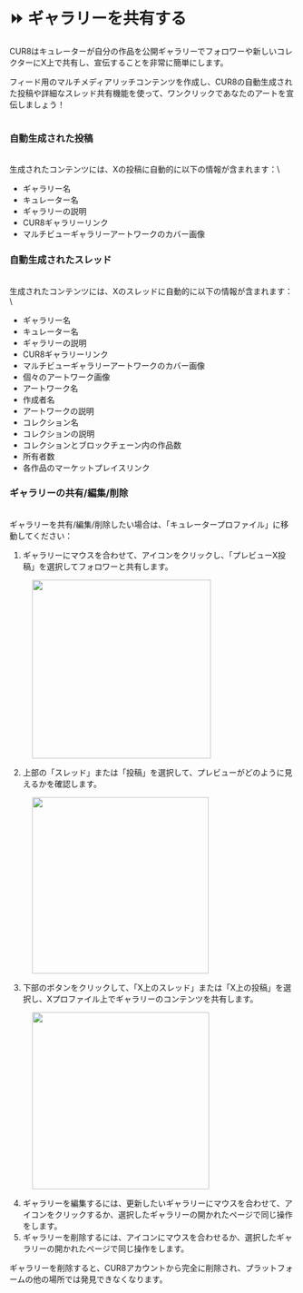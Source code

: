 # ⏩ ギャラリーを共有する

CUR8はキュレーターが自分の作品を公開ギャラリーでフォロワーや新しいコレクターにX上で共有し、宣伝することを非常に簡単にします。

フィード用のマルチメディアリッチコンテンツを作成し、CUR8の自動生成された投稿や詳細なスレッド共有機能を使って、ワンクリックであなたのアートを宣伝しましょう！\
&#x20;

<figure><img src="../../.gitbook/assets/Untitled design.gif" alt=""><figcaption></figcaption></figure>

### 自動生成された投稿

\
生成されたコンテンツには、Xの投稿に自動的に以下の情報が含まれます：\


* ギャラリー名
* キュレーター名
* ギャラリーの説明
* CUR8ギャラリーリンク
* マルチビューギャラリーアートワークのカバー画像

### 自動生成されたスレッド

\
生成されたコンテンツには、Xのスレッドに自動的に以下の情報が含まれます：\


* ギャラリー名
* キュレーター名
* ギャラリーの説明
* CUR8ギャラリーリンク
* マルチビューギャラリーアートワークのカバー画像
* 個々のアートワーク画像
* アートワーク名
* 作成者名
* アートワークの説明
* コレクション名
* コレクションの説明
* コレクションとブロックチェーン内の作品数
* 所有者数&#x20;
* 各作品のマーケットプレイスリンク

### ギャラリーの共有/編集/削除

\
ギャラリーを共有/編集/削除したい場合は、「キュレータープロファイル」に移動してください：

1. ギャラリーにマウスを合わせて、<img src="../../.gitbook/assets/Screenshot 2024-07-10 at 15.26.24.png" alt="" data-size="line">アイコンをクリックし、「プレビューX投稿」を選択してフォロワーと共有します。&#x20;

<figure><img src="../../.gitbook/assets/Screenshot 2025-04-02 at 10.21.41.png" alt="" width="315"><figcaption></figcaption></figure>

2. 上部の「スレッド」または「投稿」を選択して、プレビューがどのように見えるかを確認します。

<figure><img src="../../.gitbook/assets/Screenshot 2025-04-02 at 10.30.56.png" alt="" width="311"><figcaption></figcaption></figure>

3. 下部のボタンをクリックして、「X上のスレッド」または「X上の投稿」を選択し、Xプロファイル上でギャラリーのコンテンツを共有します。

<figure><img src="../../.gitbook/assets/Screenshot 2025-04-02 at 10.32.57.png" alt="" width="312"><figcaption></figcaption></figure>

4. ギャラリーを編集するには、更新したいギャラリーにマウスを合わせて、<img src="../../.gitbook/assets/Screenshot 2024-04-12 at 11.39.40.png" alt="" data-size="line">アイコンをクリックするか、選択したギャラリーの開かれたページで同じ操作をします。
5. ギャラリーを削除するには、<img src="../../.gitbook/assets/Screenshot 2024-04-12 at 11.40.39.png" alt="" data-size="line">アイコンにマウスを合わせるか、選択したギャラリーの開かれたページで同じ操作をします。

ギャラリーを削除すると、CUR8アカウントから完全に削除され、プラットフォームの他の場所では発見できなくなります。